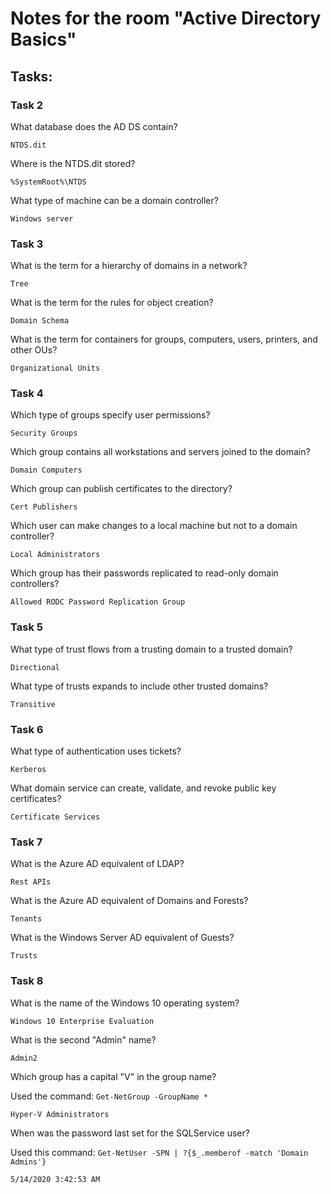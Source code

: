 # Notes for the room "Active Directory Basics"

## Tasks:

### Task 2

What database does the AD DS contain?

```
NTDS.dit
```

Where is the NTDS.dit stored?

```
%SystemRoot%\NTDS
```

What type of machine can be a domain controller?

```
Windows server
```

### Task 3

What is the term for a hierarchy of domains in a network?

```
Tree
```

What is the term for the rules for object creation?

```
Domain Schema
```

What is the term for containers for groups, computers, users, printers, and other OUs?

```
Organizational Units
```

### Task 4

Which type of groups specify user permissions?

```
Security Groups
```

Which group contains all workstations and servers joined to the domain?

```
Domain Computers
```

Which group can publish certificates to the directory?

```
Cert Publishers
```

Which user can make changes to a local machine but not to a domain controller?

```
Local Administrators
```

Which group has their passwords replicated to read-only domain controllers?

```
Allowed RODC Password Replication Group
```

### Task 5


What type of trust flows from a trusting domain to a trusted domain?

```
Directional
```

What type of trusts expands to include other trusted domains?

```
Transitive
```

### Task 6

What type of authentication uses tickets?

```
Kerberos
```

What domain service can create, validate, and revoke public key certificates?

```
Certificate Services
```

### Task 7

What is the Azure AD equivalent of LDAP?

```
Rest APIs
```

What is the Azure AD equivalent of Domains and Forests?

```
Tenants
```

What is the Windows Server AD equivalent of Guests?

```
Trusts
```

### Task 8

What is the name of the Windows 10 operating system?

```
Windows 10 Enterprise Evaluation
```

What is the second "Admin" name?

```
Admin2
```

Which group has a capital "V" in the group name?

Used the command: `Get-NetGroup -GroupName *`

```
Hyper-V Administrators
```

When was the password last set for the SQLService user?

Used this command: `Get-NetUser -SPN | ?{$_.memberof -match 'Domain Admins'}`

```
5/14/2020 3:42:53 AM
```
